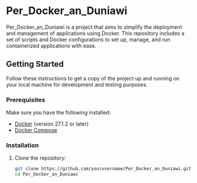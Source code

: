 # Per_Docker_an_Duniawi

Per_Docker_an_Duniawi is a project that aims to simplify the deployment and management of applications using Docker. This repository includes a set of scripts and Docker configurations to set up, manage, and run containerized applications with ease.

## Getting Started

Follow these instructions to get a copy of the project up and running on your local machine for development and testing purposes.

### Prerequisites

Make sure you have the following installed:

- [Docker](https://www.docker.com/) (version 27.1.2 or later)
- [Docker Compose](https://docs.docker.com/compose/)

### Installation

1. Clone the repository:
   ```bash
   git clone https://github.com/yourusername/Per_Docker_an_Duniawi.git
   cd Per_Docker_an_Duniawi
